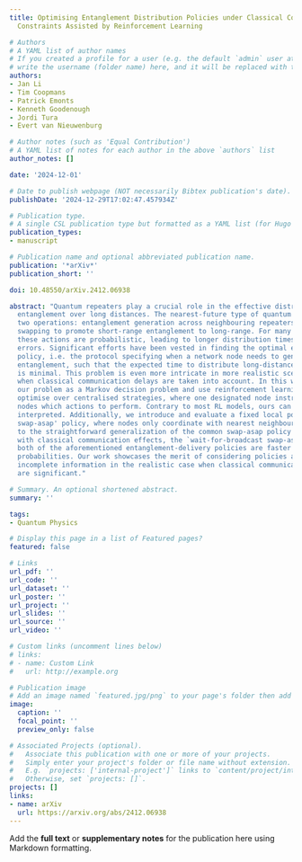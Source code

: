 ```yaml
---
title: Optimising Entanglement Distribution Policies under Classical Communication
  Constraints Assisted by Reinforcement Learning

# Authors
# A YAML list of author names
# If you created a profile for a user (e.g. the default `admin` user at `content/authors/admin/`), 
# write the username (folder name) here, and it will be replaced with their full name and linked to their profile.
authors:
- Jan Li
- Tim Coopmans
- Patrick Emonts
- Kenneth Goodenough
- Jordi Tura
- Evert van Nieuwenburg

# Author notes (such as 'Equal Contribution')
# A YAML list of notes for each author in the above `authors` list
author_notes: []

date: '2024-12-01'

# Date to publish webpage (NOT necessarily Bibtex publication's date).
publishDate: '2024-12-29T17:02:47.457934Z'

# Publication type.
# A single CSL publication type but formatted as a YAML list (for Hugo requirements).
publication_types:
- manuscript

# Publication name and optional abbreviated publication name.
publication: '*arXiv*'
publication_short: ''

doi: 10.48550/arXiv.2412.06938

abstract: "Quantum repeaters play a crucial role in the effective distribution of
  entanglement over long distances. The nearest-future type of quantum repeater requires
  two operations: entanglement generation across neighbouring repeaters and entanglement
  swapping to promote short-range entanglement to long-range. For many hardware setups,
  these actions are probabilistic, leading to longer distribution times and incurred
  errors. Significant efforts have been vested in finding the optimal entanglement-distribution
  policy, i.e. the protocol specifying when a network node needs to generate or swap
  entanglement, such that the expected time to distribute long-distance entanglement
  is minimal. This problem is even more intricate in more realistic scenarios, especially
  when classical communication delays are taken into account. In this work, we formulate
  our problem as a Markov decision problem and use reinforcement learning (RL) to
  optimise over centralised strategies, where one designated node instructs other
  nodes which actions to perform. Contrary to most RL models, ours can be readily
  interpreted. Additionally, we introduce and evaluate a fixed local policy, the `predictive
  swap-asap' policy, where nodes only coordinate with nearest neighbours. Compared
  to the straightforward generalization of the common swap-asap policy to the scenario
  with classical communication effects, the `wait-for-broadcast swap-asap' policy,
  both of the aforementioned entanglement-delivery policies are faster at high success
  probabilities. Our work showcases the merit of considering policies acting with
  incomplete information in the realistic case when classical communication effects
  are significant."

# Summary. An optional shortened abstract.
summary: ''

tags:
- Quantum Physics

# Display this page in a list of Featured pages?
featured: false

# Links
url_pdf: ''
url_code: ''
url_dataset: ''
url_poster: ''
url_project: ''
url_slides: ''
url_source: ''
url_video: ''

# Custom links (uncomment lines below)
# links:
# - name: Custom Link
#   url: http://example.org

# Publication image
# Add an image named `featured.jpg/png` to your page's folder then add a caption below.
image:
  caption: ''
  focal_point: ''
  preview_only: false

# Associated Projects (optional).
#   Associate this publication with one or more of your projects.
#   Simply enter your project's folder or file name without extension.
#   E.g. `projects: ['internal-project']` links to `content/project/internal-project/index.md`.
#   Otherwise, set `projects: []`.
projects: []
links:
- name: arXiv
  url: https://arxiv.org/abs/2412.06938
---
```


Add the **full text** or **supplementary notes** for the publication here using Markdown formatting.

